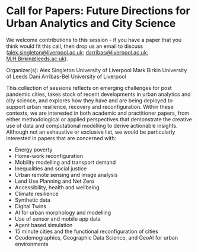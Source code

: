 # Call for Papers: Future Directions for Urban Analytics and City Science

We welcome contributions to this session - if you have a paper that you think would fit this call, then drop us an email to discuss (alex.singleton@liverpool.ac.uk; darribas@liverpool.ac.uk; M.H.Birkin@leeds.ac.uk).

Organizer(s): 
Alex Singleton   University of Liverpool
Mark Birkin  University of Leeds
Dani Arribas-Bel  University of Liverpool

This collection of sessions reflects on emerging challenges for post pandemic cities, takes stock of recent developments in urban analytics and city science, and explores how they have and are being deployed to support urban resilience, recovery and reconfiguration. Within these contexts, we are interested in both academic and practitioner papers, from either methodological or applied perspectives that demonstrate the creative use of data and computational modelling to derive actionable insights. Although not an exhaustive or exclusive list, we would be particularly interested in papers that are concerned with:

* Energy poverty
* Home-work reconfiguration
* Mobility modelling and transport demand
* Inequalities and social justice
* Urban remote sensing and image analysis
* Land Use Planning and Net Zero
* Accessibility, health and wellbeing
* Climate resilience
* Synthetic data
* Digital Twins
* AI for urban morphology and modelling
* Use of sensor and mobile app data
* Agent based simulation
* 15 minute cities and the functional reconfiguration of cities
* Geodemographics, Geographic Data Science, and GeoAI for urban environments
